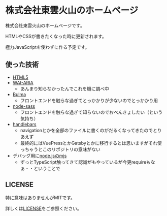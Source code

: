 # 株式会社東雲火山のホームページ

株式会社東雲火山のホームページです。

HTMLやCSSが書きたくなった時に更新されます。

極力JavaScriptを使わずに作る予定です。

## 使った技術

- [HTML5](https://www.w3.org/TR/html52/)
- [WAI-ARIA](https://www.w3.org/TR/wai-aria/)
    - あんまり知らなかったんでこれを機に調べ中
- [Bulma](https://bulma.io/)
    - フロントエンドを触らな過ぎてとっかかりが少ないのでとっかかり用
- [node-sass](https://github.com/sass/node-sass)
    - フロントエンドを触らな過ぎて知らないのでおべんきょしたい（という気持ち）
- [handlebars](https://handlebarsjs.com/)
    - navigationとかを全部のファイルに書くのがだるくなってきたのでとりあえず
    - 最終的にはVuePressとかGatsbyとかに移行するとは思いますがそれ使っちゃうとこのリポジトリの意味がない
- デバッグ用に[node.jsのmjs](https://nodejs.org/api/esm.html)
    - ずっとTypeScript触ってきて認識がもやっているが今更requireもなぁ・・ということで

## LICENSE

特に意味はありませんがMITです。

詳しくは[LICENSE](./LICENSE)をご参照ください。
